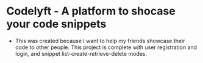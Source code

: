 # Codelyft - A platform to shocase your code snippets

* This was created because I want to help my friends showcase their code to other people. This project is complete with user registration and login, and snippet list-create-retrieve-delete modes.

